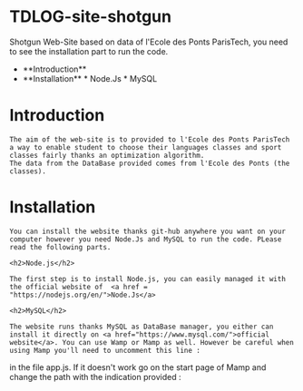 # TDLOG-site-shotgun

Shotgun Web-Site based on data of l'Ecole des Ponts ParisTech, you need to see the installation part to run the code.

<ul>
<li>**Introduction**</li>
<li>**Installation**
	* Node.Js
	* MySQL
</li>
</ul>

<h1>Introduction</h1>

	The aim of the web-site is to provided to l'Ecole des Ponts ParisTech a way to enable student to choose their languages classes and sport classes fairly thanks an optimization algorithm.
	The data from the DataBase provided comes from l'Ecole des Ponts (the classes).

<h1>Installation</h1>

	You can install the website thanks git-hub anywhere you want on your computer however you need Node.Js and MySQL to run the code. PLease read the following parts.
	
	<h2>Node.js</h2>
	
	The first step is to install Node.js, you can easily managed it with the official website of  <a href = "https://nodejs.org/en/">Node.Js</a>

	<h2>MySQL</h2>

	The website runs thanks MySQL as DataBase manager, you either can install it directly on <a href="https://www.mysql.com/">official website</a>. You can use Wamp or Mamp as well. However be careful when using Mamp you'll need to uncomment this line : 

in the file app.js. If it doesn't work go on the start page of Mamp and change the path with the indication provided :
